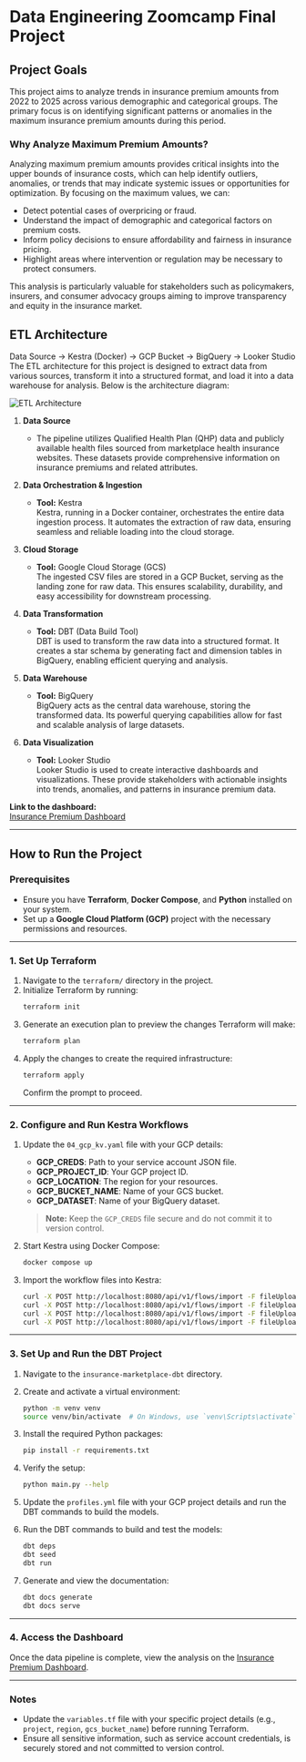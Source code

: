 # Data Engineering Zoomcamp Final Project

## Project Goals

This project aims to analyze trends in insurance premium amounts from 2022 to 2025 across various demographic and categorical groups. The primary focus is on identifying significant patterns or anomalies in the maximum insurance premium amounts during this period.  
### Why Analyze Maximum Premium Amounts?

Analyzing maximum premium amounts provides critical insights into the upper bounds of insurance costs, which can help identify outliers, anomalies, or trends that may indicate systemic issues or opportunities for optimization. By focusing on the maximum values, we can:

- Detect potential cases of overpricing or fraud.
- Understand the impact of demographic and categorical factors on premium costs.
- Inform policy decisions to ensure affordability and fairness in insurance pricing.
- Highlight areas where intervention or regulation may be necessary to protect consumers.

This analysis is particularly valuable for stakeholders such as policymakers, insurers, and consumer advocacy groups aiming to improve transparency and equity in the insurance market.

## ETL Architecture


Data Source → Kestra (Docker) → GCP Bucket → BigQuery → Looker Studio 
The ETL architecture for this project is designed to extract data from various sources, transform it into a structured format, and load it into a data warehouse for analysis. Below is the architecture diagram:

![ETL Architecture](image.png)


1. **Data Source**  
    - The pipeline utilizes Qualified Health Plan (QHP) data and publicly available health files sourced from marketplace health insurance websites. These datasets provide comprehensive information on insurance premiums and related attributes.

2. **Data Orchestration & Ingestion**  
    - **Tool:** Kestra  
      Kestra, running in a Docker container, orchestrates the entire data ingestion process. It automates the extraction of raw data, ensuring seamless and reliable loading into the cloud storage.

3. **Cloud Storage**  
    - **Tool:** Google Cloud Storage (GCS)  
      The ingested CSV files are stored in a GCP Bucket, serving as the landing zone for raw data. This ensures scalability, durability, and easy accessibility for downstream processing.

4. **Data Transformation**  
    - **Tool:** DBT (Data Build Tool)  
      DBT is used to transform the raw data into a structured format. It creates a star schema by generating fact and dimension tables in BigQuery, enabling efficient querying and analysis.

5. **Data Warehouse**  
    - **Tool:** BigQuery  
      BigQuery acts as the central data warehouse, storing the transformed data. Its powerful querying capabilities allow for fast and scalable analysis of large datasets.

6. **Data Visualization**  
    - **Tool:** Looker Studio  
      Looker Studio is used to create interactive dashboards and visualizations. These provide stakeholders with actionable insights into trends, anomalies, and patterns in insurance premium data.

**Link to the dashboard:**  
[Insurance Premium Dashboard](https://lookerstudio.google.com/reporting/5ef34b9e-ea05-4925-b5e8-c13f94593982)

---

## How to Run the Project

### Prerequisites
- Ensure you have **Terraform**, **Docker Compose**, and **Python** installed on your system.
- Set up a **Google Cloud Platform (GCP)** project with the necessary permissions and resources.

---

### 1. Set Up Terraform

1. Navigate to the `terraform/` directory in the project.
2. Initialize Terraform by running:
    ```sh
    terraform init
    ```
3. Generate an execution plan to preview the changes Terraform will make:
    ```sh
    terraform plan
    ```
4. Apply the changes to create the required infrastructure:
    ```sh
    terraform apply
    ```
    Confirm the prompt to proceed.

---

### 2. Configure and Run Kestra Workflows

1. Update the `04_gcp_kv.yaml` file with your GCP details:
    - **GCP_CREDS**: Path to your service account JSON file.
    - **GCP_PROJECT_ID**: Your GCP project ID.
    - **GCP_LOCATION**: The region for your resources.
    - **GCP_BUCKET_NAME**: Name of your GCS bucket.
    - **GCP_DATASET**: Name of your BigQuery dataset.

    > **Note:** Keep the `GCP_CREDS` file secure and do not commit it to version control.

2. Start Kestra using Docker Compose:
    ```sh
    docker compose up
    ```
3. Import the workflow files into Kestra:
    ```sh
    curl -X POST http://localhost:8080/api/v1/flows/import -F fileUpload=@flows/04_gcp_kv.yaml
    curl -X POST http://localhost:8080/api/v1/flows/import -F fileUpload=@flows/05_gcp_flow.yaml
    curl -X POST http://localhost:8080/api/v1/flows/import -F fileUpload=@flows/06_gcp_puf.yaml
    curl -X POST http://localhost:8080/api/v1/flows/import -F fileUpload=@flows/07_gcp_puf.yaml
    ```

---

### 3. Set Up and Run the DBT Project

1. Navigate to the `insurance-marketplace-dbt` directory.
2. Create and activate a virtual environment:
    ```sh
    python -m venv venv
    source venv/bin/activate  # On Windows, use `venv\Scripts\activate`
    ```
3. Install the required Python packages:
    ```sh
    pip install -r requirements.txt
    ```
4. Verify the setup:
    ```sh
    python main.py --help
    ```
5. Update the `profiles.yml` file with your GCP project details and run the DBT commands to build the models.

6. Run the DBT commands to build and test the models:
    ```sh
    dbt deps
    dbt seed
    dbt run
    ```
7. Generate and view the documentation:
    ```sh
    dbt docs generate
    dbt docs serve
    ```
---

### 4. Access the Dashboard

Once the data pipeline is complete, view the analysis on the [Insurance Premium Dashboard](https://lookerstudio.google.com/reporting/5ef34b9e-ea05-4925-b5e8-c13f94593982).

---

### Notes

- Update the `variables.tf` file with your specific project details (e.g., `project`, `region`, `gcs_bucket_name`) before running Terraform.
- Ensure all sensitive information, such as service account credentials, is securely stored and not committed to version control.

